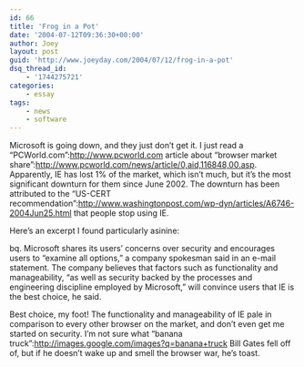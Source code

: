 ```yaml
---
id: 66
title: 'Frog in a Pot'
date: '2004-07-12T09:36:30+00:00'
author: Joey
layout: post
guid: 'http://www.joeyday.com/2004/07/12/frog-in-a-pot'
dsq_thread_id:
    - '1744275721'
categories:
    - essay
tags:
    - news
    - software
---
```


Microsoft is going down, and they just don’t get it. I just read a “PCWorld.com”:http://www.pcworld.com article about “browser market share”:http://www.pcworld.com/news/article/0,aid,116848,00.asp. Apparently, IE has lost 1% of the market, which isn’t much, but it’s the most significant downturn for them since June 2002. The downturn has been attributed to the “US-CERT recommendation”:http://www.washingtonpost.com/wp-dyn/articles/A6746-2004Jun25.html that people stop using IE.

Here’s an excerpt I found particularly asinine:

bq. Microsoft shares its users’ concerns over security and encourages users to “examine all options,” a company spokesman said in an e-mail statement. The company believes that factors such as functionality and manageability, “as well as security backed by the processes and engineering discipline employed by Microsoft,” will convince users that IE is the best choice, he said.

Best choice, my foot! The functionality and manageability of IE pale in comparison to every other browser on the market, and don’t even get me started on security. I’m not sure what “banana truck”:http://images.google.com/images?q=banana+truck Bill Gates fell off of, but if he doesn’t wake up and smell the browser war, he’s toast.